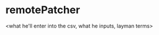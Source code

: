 # remotePatcher

<Brief desc of repo>

<working of code from the perspective of user >

<what he'll enter into the csv, what he inputs, layman terms>



